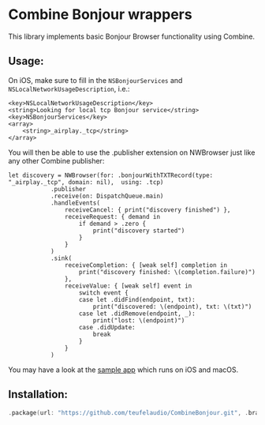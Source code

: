 # Combine Bonjour wrappers

This library implements basic Bonjour Browser functionality using Combine.

## Usage:

On iOS, make sure to fill in the `NSBonjourServices` and `NSLocalNetworkUsageDescription`, i.e.:

```
<key>NSLocalNetworkUsageDescription</key>
<string>Looking for local tcp Bonjour service</string>
<key>NSBonjourServices</key>
<array>
	<string>_airplay._tcp</string>
</array>
```

You will then be able to use the .publisher extension on NWBrowser just like any other Combine publisher:


```
let discovery = NWBrowser(for: .bonjourWithTXTRecord(type: "_airplay._tcp", domain: nil),  using: .tcp)
            .publisher
            .receive(on: DispatchQueue.main)
            .handleEvents(
                receiveCancel: { print("discovery finished") },
                receiveRequest: { demand in
                    if demand > .zero {
                        print("discovery started")
                    }
                }
            )
            .sink(
                receiveCompletion: { [weak self] completion in
                    print("discovery finished: \(completion.failure)")
                },
                receiveValue: { [weak self] event in
                    switch event {
                    case let .didFind(endpoint, txt):
                        print("discovered: \(endpoint), txt: \(txt)")
                    case let .didRemove(endpoint, _):
                        print("lost: \(endpoint)")
                    case .didUpdate:
                        break
                    }
                }
            )
```            

You may have a look at the [sample app](Sources/CombineBonjourSampleApp) which runs on iOS and macOS.

## Installation:


```swift
.package(url: "https://github.com/teufelaudio/CombineBonjour.git", .branch("master"))
```
